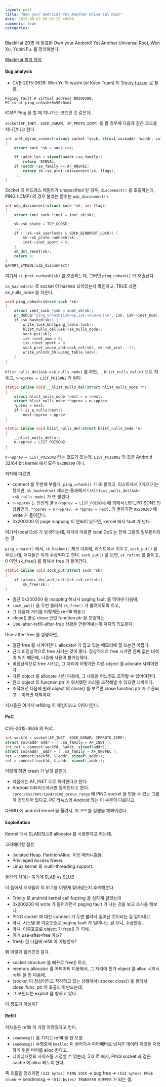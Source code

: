 ```yaml
---
layout: post
title: "Own your Android! Yet Another Universal Root"
date: 2015-09-02 09:26:22 +0900
comments: true
categories: 
---
```


BlackHat 2015 에 발표된 Own your Android! Yet Another Universal Root, Wen Xu, Yubin Fu. 를 정리해본다.

[BlackHat 발표 영상](https://www.youtube.com/watch?v=HVP1c7Ct1nM)

#### Bug analysis

* CVE-2015-3636: Wen Yu 와 wushi (of Keen Team) 이 [Trinity fuzzer](https://github.com/kernelslacker/trinity) 로 찾음.

```
Paging fault # virtual address 00200200.
PC is at ping_unhash+0x50/0xd4
```

ICMP Ping 을 할 때 지나가는 코드인 것 같은데.

`socket(AF_INET, SOCK_DGRAM, IP_PROTO_ICMP)` 를 할 경우에 다음과 같은 코드를 지나간다고 한다.

``` c net/ipv4/af_inet.c
int inet_dgram_connect(struct socket *sock, struct sockaddr *uaddr, int addr_len, int flags)
{
    struct sock *sk = sock->sk;

    if (addr_len < sizeof(uaddr->sa_family))
        return -EINVAL;
    if (uaddr->sa_family == AF_UNSPEC)
        return sk->sk_prot->disconnect(sk, flags);
    ...
}
```

Socket 의 어드레스 패밀리가 unspecified 일 경우, `disconnect()` 를 호출하는데, PING (ICMP) 의 경우 불리는 함수는 `udp_disconnect()`.

``` c udp_disconnect()
int udp_disconnect(struct sock *sk, int flags)
{
    struct inet_sock *inet = inet_sk(sk);

    sk->sk_state = TCP_CLOSE;
    ...
    if (!(sk->sk_userlocks & SOCK_BINDPORT_LOCK)) {
        sk->sk_proto->unhash(sk);
        inet->inet_sport = 0;
    }
    sk_dst_reset(sk);
    return 0;
}
EXPORT_SYMBOL(udp_disconnect)
```

여기서 `sk_prot->unhash(sk)` 를 호출하는데, 그러면 `ping_unhash()` 가 호출된다.

`sk_hashed(sk)` 로 socket 이 hashed 되어있는지 확인하고, TRUE 라면 sk_nulls_node 를 지운다.

``` c ping_unhash()
void ping_unhash(struct sock *sk)
{
    struct inet_sock *isk = inet_sk(sk);
    pr_debug("ping_unhash(isk=%p,isk->num=%u)\n", isk, isk->inet_num);
    if (sk_hashed(sk)) {
        write_lock_bh(&ping_table.lock);
        hlist_nulls_del(&sk->sk_nulls_node);
        sock_put(sk);
        isk->inet_num = 0;
        isk->inet_sport = 0;
        sock_prot_inuse_add(sock_net(sk), sk->sk_prot, -1);
        write_unlock_bh(&ping_table.lock);
    }
}
```

`hlist_nulls_del(&sk->sk_nulls_node)` 를 하면, `__hlist_nulls_del(n)` 으로 지우고, `n->pprev = LIST_POISON2` 가 된다.

``` c hlist_nulls_del(struct hlist_nulls_node *n)
static inline void __hlist_nulls_del(struct hlist_nulls_node *n)
{
    struct hlist_nulls_node *next = n->next;
    struct hlist_nulls_ndoe **pprev = n->pprev;
    *pprev = next;
    if (!is_a_nulls(next))
        next->pprev = pprev;
}

static inline void hlist_nulls_del(struct hlist_nulls_node *n)
{
    __hlist_nulls_del(n);
    n->pprev = LIST_POISON2;
}
```

`n->pprev = LIST_POISON2` 라는 코드가 있는데, `LIST_POISON2` 의 값은 Android 32/64 bit kernel 에서 모두 `0x200200` 이다. 

저자에 따르면,

* connect 를 두번째 부를때, `ping_unhash()` 가 또 불리고, 리스트에서 지워지기는 했지만, `sk_hashed(sk)` 체크는 통과해서 다시 `hlist_nulls_del(&sk->sk_nulls_node)` 가 또 불린다.
* `n->pprev` 는 전번의 콜 `n->pprev = LIST_POISON2` 에 의해서 LIST_POISON2 인 상황인데, `**pprev = n->pprev;` -> `*pprev = next;` 가 돌아가면 `0x200200` 에 write 가 들어간다.
* 0x200200 이 page mapping 이 안되어 있으면, kernel 에서 fault 가 난다.

여기서 local DoS 가 발생하는데, 저자에 따르면 local DoS 는 전체 그림의 일부분이라는 것.

`ping_unhash()` 에서, `sk_hashed()` 체크 이후에, 리스트에서 지우고, `sock_put()` 을 부르는데, 저자들은 이게 수상쩍다고 한다.
`sock_put()` 를 보면, `sk_refcnt` 를 줄이고, 0 이면 sk_free() 를 통해서 free 가 들어간다. 

``` c sock_put()
static inline void sock_put(struct sock *sk)
{
    if (atomic_dec_and_test(&sk->sk_refcnt))
        sk_free(sk);
}
```

* 일단 0x200200 을 mapping 해놔서 paging fault 를 막아낸 다음에, 
* `sock_put()` 을 두번 불러서 `sk_free()` 가 불려지도록 하고,
* 그 다음에 거기를 어떻게든 re-fill 해놓고
* close() 콜로 close 관련 function ptr 을 호출하는 
* Use-after-refill-after-free 상황을 만들어내는게 저자의 의도같다.

Use-after-free 를 설명하면,

* 일단 free 를 시켜야한다. allocator 가 잡고 있는 메모리에 뭘 쓰는건 어렵다.
* 근데 비정상적으로 free 시키는 것이 좋다. 정상적으로 free 시키면 진짜 없는 녀석이 되기 때문에, 나중에 사용이 불가능하다.
* 비정상적으로 free 시키고, 그 자리에 어떻게든 다른 object 를 allocate 시켜야한다.
* 다른 object 를 allocate 시킨 다음에, 그 내용을 어느정도 조작할 수 있어야한다.
* 원래 object 의 function ptr 가 위치했던 자리를 조작해낼 수 있으면 대박이다.
* 조작해낸 다음에 원래 object 의 close() 를 부르면 close function ptr 가 호출되고... 이러면 대박이다.

저자들은 여기서 refilling 이 핵심이라고 이야기한다.

#### PoC

CVE-2015-3636 의 PoC. 

``` c PoC of CVE-2015-3636
int sockfd = socket(AF_INET, SOCK_DGRAM, IPPROTO_ICMP);
struct sockaddr addr = { .sa_family = AF_INET };
int ret = connect(sockfd, &addr, sizeof(addr));
struct sockaddr _addr = { .sa_family = AF_UNSPEC };
ret = connect(sockfd, &_addr, sizeof(_addr));
ret = connect(sockfd, &_addr, sizeof(_addr));
```

이렇게 하면 crash 가 날것 같은데.

* 처음에는 AF_INET 으로 해야한다고 한다. 
* Android 디바이스에서만 동작한다고 한다. `/proc/sys/net/ipv4/ping_group_range` 에 PING socket 을 만들 수 있는 그룹이 정의되어 있다고. PC 리눅스와 Android 와는 이 부분이 다르다고.

QEMU 에 android kernel 을 올려서, 저 코드를 실행을 해봐야겠다.

#### Exploitation

Kernel 에서 SLAB/SLUB allocator 를 사용한다고 하는데.

고려해야할 점은.

* Isolated Heap. PartitionAlloc. 이런 메커니즘들.
* Privileged Access Never.
* Linux kernel 의 multi-threading support.

둘간의 차이는 여기에 [SLAB vs SLUB](http://events.linuxfoundation.org/images/stories/pdf/klf2012_kim.pdf)

이 쯤에서 저자들이 이 버그를 어떻게 찾아냈는지 추측해본다.

* Trinity 로 android kernel call fuzzing 을 심하게 걸었는데
* 0x200200 에 write 가 들어가면서 paging fault 가 나는 것을 보고 조사를 해보니,
* PING socket 에 대한 connect 가 두번 불려서 일어난 것이라는 걸 알아내고
* 아니, 시스템 콜 이중호출로 paging fault 가 일어나는 걸 보니, 수상한걸...
* 아니, 이중호출로 object 가 free() 가 되네.
* 이거 use-after-free 아녀?
* free() 한 다음에 refill 이 가능할까?

뭐 이렇게 흘러간것 같다.

* socket structure 를 삐꾸로 free() 하고, 
* memory allocator 를 어찌어찌 이용해서, 그 자리에 뭔가 object 를 alloc 시켜서 refill 을 한 다음에, 
* (socket 이 정상이라고 착각하고 있는 상황에서) socket close() 를 불러서, close_func_ptr 이 호출되게 만드는데, 
* 그 포인터는 exploit 을 향하고 있다.

이 정도가 아닐까?

#### Refill

저자들은 refill 이 가장 어려웠다고 한다. 

* `sendmmsg()` 를 가지고 refill 을 한 모양. 
* `sendmmsg()` 수행중에 `kmalloc` 이 들어가서 파라메터로 넘겨준 데이터 패킷을 저장하기 위한 버퍼를 alloc 한다고. 
* 데이터패킷의 사이즈를 지정할 수 있는데, 512 로 해서, PING socket 과 같은 cache 에 alloc 되도록 한다.

즉 흐름을 정리하면 `(512 bytes) PING SOCK` -> bug free -> `(512 bytes) FREE chunk` -> sendmmsg -> `(512 bytes) TRANSFER BUFFER` 가 되는 셈.
